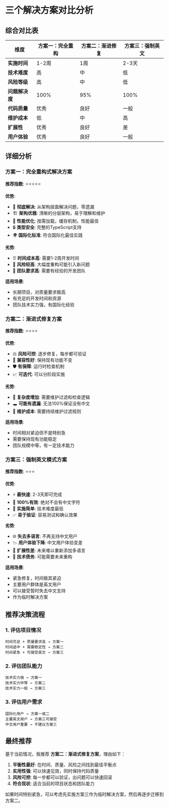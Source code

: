 # 三个解决方案对比分析

## 综合对比表

| 维度 | 方案一：完全重构 | 方案二：渐进修复 | 方案三：强制英文 |
|------|------------------|------------------|------------------|
| **实施时间** | 1-2周 | 1周 | 2-3天 |
| **技术难度** | 高 | 中 | 低 |
| **风险等级** | 高 | 中 | 低 |
| **问题解决度** | 100% | 95% | 100% |
| **代码质量** | 优秀 | 良好 | 一般 |
| **维护成本** | 低 | 中 | 高 |
| **扩展性** | 优秀 | 良好 | 差 |
| **用户体验** | 优秀 | 良好 | 一般 |

## 详细分析

### 方案一：完全重构式解决方案
**推荐指数**: ⭐⭐⭐⭐⭐

**优势**:
- 🎯 **彻底解决**: 从架构层面解决问题，零遗漏
- 🏗️ **架构优雅**: 清晰的分层架构，易于理解和维护
- 🚀 **性能优化**: 按需加载，缓存机制，性能最佳
- 🔒 **类型安全**: 完整的TypeScript支持
- 🌍 **国际化标准**: 符合国际化最佳实践

**劣势**:
- ⏰ **时间成本高**: 需要1-2周开发时间
- 🎲 **风险较高**: 大幅度重构可能引入新问题
- 👥 **团队要求高**: 需要有经验的开发团队

**适用场景**:
- 长期项目，对质量要求极高
- 有充足的开发时间和资源
- 团队技术实力强，有国际化经验

### 方案二：渐进式修复方案
**推荐指数**: ⭐⭐⭐⭐

**优势**:
- ⚖️ **风险可控**: 逐步修复，每步都可验证
- 🔄 **兼容性好**: 保持现有功能不变
- 🛡️ **有保障**: 运行时检查机制
- 📈 **可迭代**: 可以分阶段实施

**劣势**:
- 🧩 **复杂度增加**: 需要维护过滤和检查逻辑
- 🕳️ **可能有遗漏**: 无法100%保证没有中文
- 🔧 **维护成本**: 需要持续维护过滤规则

**适用场景**:
- 时间相对紧迫但不是特别急
- 需要保持现有功能稳定
- 团队规模中等，有一定技术能力

### 方案三：强制英文模式方案
**推荐指数**: ⭐⭐⭐

**优势**:
- ⚡ **最快速**: 2-3天即可完成
- 🎯 **100%有效**: 绝对不会有中文字符
- 🔧 **实施简单**: 技术难度最低
- ✅ **易于验证**: 容易测试和确认效果

**劣势**:
- 🌐 **失去多语言**: 不再支持中文用户
- 📉 **用户体验下降**: 中文用户体验变差
- 🚫 **扩展性差**: 未来难以重新添加多语言
- 💸 **技术债务**: 可能需要未来重构

**适用场景**:
- 紧急修复，时间极其紧迫
- 主要用户群体是英文用户
- 可以接受暂时失去中文支持
- 作为临时解决方案

## 推荐决策流程

### 1. 评估项目情况
```
时间充足 + 质量要求高 → 方案一
时间适中 + 需要稳定性 → 方案二  
时间紧急 + 可接受英文 → 方案三
```

### 2. 评估团队能力
```
技术实力强 → 方案一
技术实力中等 → 方案二
技术实力一般 → 方案三
```

### 3. 评估用户需求
```
国际化用户 → 方案一或二
主要英文用户 → 方案三可接受
中文用户重要 → 不建议方案三
```

## 最终推荐

基于当前情况，我推荐 **方案二：渐进式修复方案**，理由如下：

1. **平衡性最好**: 在时间、质量、风险之间找到最佳平衡点
2. **实用性强**: 可以快速见效，同时保持代码质量
3. **风险可控**: 每一步都可以验证，出问题可以快速回滚
4. **符合现状**: 适合当前的项目状态和团队能力

如果时间特别紧急，可以考虑先实施方案三作为临时解决方案，然后再逐步迁移到方案二。